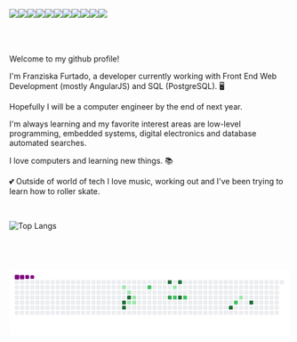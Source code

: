<img width="50" src="https://cdn.jsdelivr.net/gh/devicons/devicon@latest/icons/angularjs/angularjs-original.svg" /><img width="50" src="https://cdn.jsdelivr.net/gh/devicons/devicon@latest/icons/postgresql/postgresql-original-wordmark.svg" /><img width="50" src="https://cdn.jsdelivr.net/gh/devicons/devicon@latest/icons/javascript/javascript-original.svg" /><img width="50" src="https://cdn.jsdelivr.net/gh/devicons/devicon@latest/icons/python/python-original.svg" /><img width="50" src="https://cdn.jsdelivr.net/gh/devicons/devicon@latest/icons/html5/html5-original.svg" /><img width="50" src="https://cdn.jsdelivr.net/gh/devicons/devicon@latest/icons/mysql/mysql-original.svg" /><img width="50" src="https://cdn.jsdelivr.net/gh/devicons/devicon@latest/icons/vscode/vscode-original.svg" /><img width="50" src="https://cdn.jsdelivr.net/gh/devicons/devicon@latest/icons/tortoisegit/tortoisegit-original.svg" /><img width="50" src="https://cdn.jsdelivr.net/gh/devicons/devicon@latest/icons/typescript/typescript-original.svg" /><img width="50" src="https://cdn.jsdelivr.net/gh/devicons/devicon@latest/icons/nodejs/nodejs-original.svg" /><img width="50" src="https://cdn.jsdelivr.net/gh/devicons/devicon@latest/icons/c/c-original.svg" />


<br>

<br>


Welcome to my github profile!

I'm Franziska Furtado, a developer currently working with Front End Web Development (mostly AngularJS) and SQL (PostgreSQL). :desktop_computer:

Hopefully I will be a computer engineer by the end of next year. 

I'm always learning and my favorite interest areas are low-level programming, embedded systems, digital electronics and database automated searches.

I love computers and learning new things. :books:

:two_hearts: Outside of world of tech I love music, working out and I've been trying to learn how to roller skate. 

<br>

![Top Langs](https://github-readme-stats.vercel.app/api/top-langs/?username=franziskafurtado&hide_progress=true)

<br>



# ![snake gif](https://github.com/franziskafurtado/franziskafurtado/blob/output/github-contribution-grid-snake.gif)




          


          

